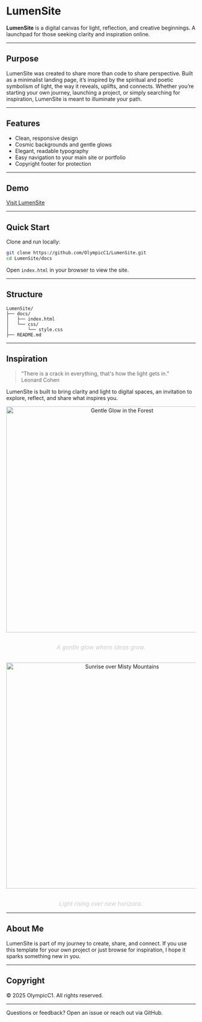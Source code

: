 # LumenSite

**LumenSite** is a digital canvas for light, reflection, and creative beginnings. A launchpad for those seeking clarity and inspiration online.

---

## Purpose

LumenSite was created to share more than code to share perspective. Built as a minimalist landing page, it’s inspired by the spiritual and poetic symbolism of light, the way it reveals, uplifts, and connects. Whether you’re starting your own journey, launching a project, or simply searching for inspiration, LumenSite is meant to illuminate your path.

---

## Features

- Clean, responsive design
- Cosmic backgrounds and gentle glows
- Elegant, readable typography
- Easy navigation to your main site or portfolio
- Copyright footer for protection

---

## Demo

[Visit LumenSite](https://olympicc1.github.io/LumenSite/)

---

## Quick Start

Clone and run locally:

```bash
git clone https://github.com/OlympicC1/LumenSite.git
cd LumenSite/docs
```

Open `index.html` in your browser to view the site.

---

## Structure

```
LumenSite/
├── docs/
│   ├── index.html
│   └── css/
│       └── style.css
├── README.md
```

---

## Inspiration

> “There is a crack in everything, that's how the light gets in.”  
>  Leonard Cohen

LumenSite is built to bring clarity and light to digital spaces, an invitation to explore, reflect, and share what inspires you.

<div align="center">
  <img src="https://images.unsplash.com/photo-1465101162946-4377e57745c3?auto=format&fit=crop&w=1200&q=80" alt="Gentle Glow in the Forest" width="600" />
  
  <p style="margin: 2em 0 2em 0; color: #ccc; font-size: 1.1em;"><em>A gentle glow where ideas grow.</em></p>
  
  <img src="https://images.unsplash.com/photo-1502082553048-f009c37129b9?auto=format&fit=crop&w=1200&q=80" alt="Sunrise over Misty Mountains" width="600" />

  <p style="margin: 2em 0 0 0; color: #ccc; font-size: 1.1em;"><em>Light rising over new horizons.</em></p>
</div>

---

## About Me

LumenSite is part of my journey to create, share, and connect. If you use this template for your own project or just browse for inspiration, I hope it sparks something new in you.

---

## Copyright

&copy; 2025 OlympicC1. All rights reserved.

---

Questions or feedback? Open an issue or reach out via GitHub.
